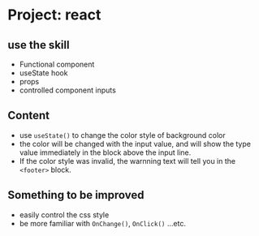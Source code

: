 # Project: react 
## use the skill
* Functional component
* useState hook
* props
* controlled component inputs

## Content 
* use `useState()` to change the color style of background color
* the color will be changed with the input value, and will show the type value immediately in the block above the input line.
* If the color style was invalid, the warnning text will tell you in the `<footer>` block.

## Something to be improved
* easily control the css style 
* be more familiar with `OnChange()`, `OnClick()` ...etc. 